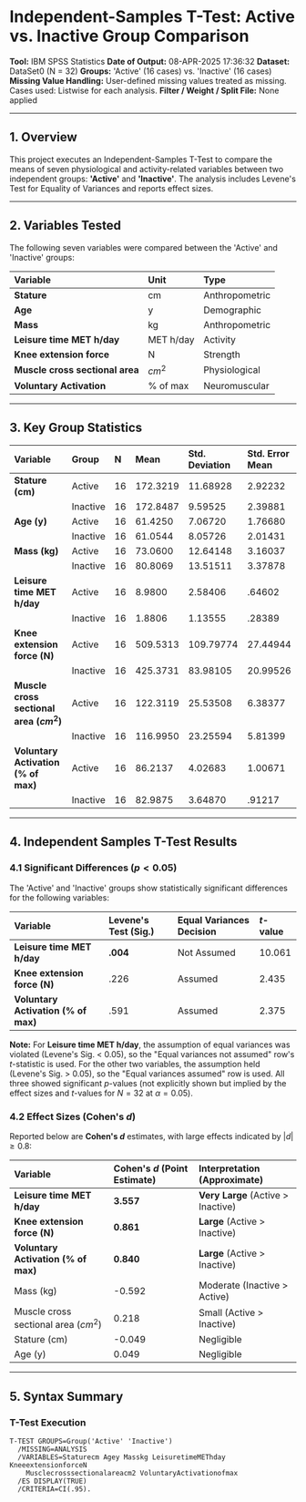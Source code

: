 # Independent-Samples T-Test: Active vs. Inactive Group Comparison

**Tool:** IBM SPSS Statistics
**Date of Output:** 08-APR-2025 17:36:32
**Dataset:** DataSet0 (N = 32)
**Groups:** 'Active' (16 cases) vs. 'Inactive' (16 cases)
**Missing Value Handling:** User-defined missing values treated as missing. Cases used: Listwise for each analysis.
**Filter / Weight / Split File:** None applied

---

## 1. Overview
This project executes an Independent-Samples T-Test to compare the means of seven physiological and activity-related variables between two independent groups: **'Active'** and **'Inactive'**. The analysis includes Levene's Test for Equality of Variances and reports effect sizes.

---

## 2. Variables Tested
The following seven variables were compared between the 'Active' and 'Inactive' groups:

| Variable | Unit | Type |
| :--- | :--- | :--- |
| **Stature** | cm | Anthropometric |
| **Age** | y | Demographic |
| **Mass** | kg | Anthropometric |
| **Leisure time MET h/day** | MET h/day | Activity |
| **Knee extension force** | N | Strength |
| **Muscle cross sectional area** | $cm^2$ | Physiological |
| **Voluntary Activation** | % of max | Neuromuscular |

---

## 3. Key Group Statistics

| Variable | Group | N | Mean | Std. Deviation | Std. Error Mean |
| :--- | :--- | :--- | :--- | :--- | :--- |
| **Stature (cm)** | Active | 16 | 172.3219 | 11.68928 | 2.92232 |
| | Inactive | 16 | 172.8487 | 9.59525 | 2.39881 |
| **Age (y)** | Active | 16 | 61.4250 | 7.06720 | 1.76680 |
| | Inactive | 16 | 61.0544 | 8.05726 | 2.01431 |
| **Mass (kg)** | Active | 16 | 73.0600 | 12.64148 | 3.16037 |
| | Inactive | 16 | 80.8069 | 13.51511 | 3.37878 |
| **Leisure time MET h/day** | Active | 16 | 8.9800 | 2.58406 | .64602 |
| | Inactive | 16 | 1.8806 | 1.13555 | .28389 |
| **Knee extension force (N)** | Active | 16 | 509.5313 | 109.79774 | 27.44944 |
| | Inactive | 16 | 425.3731 | 83.98105 | 20.99526 |
| **Muscle cross sectional area ($cm^2$)**| Active | 16 | 122.3119 | 25.53508 | 6.38377 |
| | Inactive | 16 | 116.9950 | 23.25594 | 5.81399 |
| **Voluntary Activation (% of max)**| Active | 16 | 86.2137 | 4.02683 | 1.00671 |
| | Inactive | 16 | 82.9875 | 3.64870 | .91217 |

---

## 4. Independent Samples T-Test Results

### 4.1 Significant Differences ($p < 0.05$)
The 'Active' and 'Inactive' groups show statistically significant differences for the following variables:

| Variable | Levene's Test (Sig.) | Equal Variances Decision | $t$-value |
| :--- | :--- | :--- | :--- |
| **Leisure time MET h/day** | **.004** | Not Assumed | 10.061 |
| **Knee extension force (N)** | .226 | Assumed | 2.435 |
| **Voluntary Activation (% of max)** | .591 | Assumed | 2.375 |

**Note:** For **Leisure time MET h/day**, the assumption of equal variances was violated (Levene's Sig. < 0.05), so the "Equal variances not assumed" row's $t$-statistic is used. For the other two variables, the assumption held (Levene's Sig. > 0.05), so the "Equal variances assumed" row is used. All three showed significant $p$-values (not explicitly shown but implied by the effect sizes and $t$-values for $N=32$ at $\alpha=0.05$).

### 4.2 Effect Sizes (Cohen's $d$)
Reported below are **Cohen's $d$** estimates, with large effects indicated by $|d| \ge 0.8$:

| Variable | Cohen's $d$ (Point Estimate) | Interpretation (Approximate) |
| :--- | :--- | :--- |
| **Leisure time MET h/day** | **3.557** | **Very Large** (Active > Inactive) |
| **Knee extension force (N)** | **0.861** | **Large** (Active > Inactive) |
| **Voluntary Activation (% of max)** | **0.840** | **Large** (Active > Inactive) |
| Mass (kg) | -0.592 | Moderate (Inactive > Active) |
| Muscle cross sectional area ($cm^2$) | 0.218 | Small (Active > Inactive) |
| Stature (cm) | -0.049 | Negligible |
| Age (y) | 0.049 | Negligible |

---

## 5. Syntax Summary

### T-Test Execution
```spss
T-TEST GROUPS=Group('Active' 'Inactive')
  /MISSING=ANALYSIS
  /VARIABLES=Staturecm Agey Masskg LeisuretimeMEThday KneeextensionforceN
    Musclecrosssectionalareacm2 VoluntaryActivationofmax
  /ES DISPLAY(TRUE)
  /CRITERIA=CI(.95).